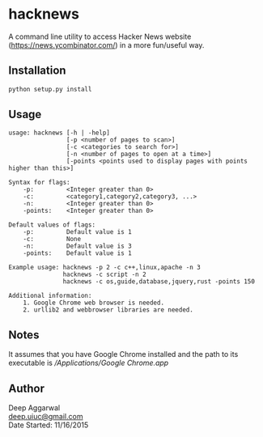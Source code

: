 hacknews
========

A command line utility to access Hacker News website (https://news.ycombinator.com/) in a more fun/useful way.

Installation
------------
```sh
python setup.py install
```

Usage
-----
```
usage: hacknews [-h | -help]
                [-p <number of pages to scan>]
                [-c <categories to search for>]
                [-n <number of pages to open at a time>]
                [-points <points used to display pages with points higher than this>]

Syntax for flags:
    -p:         <Integer greater than 0>
    -c:         <category1,category2,category3, ...>
    -n:         <Integer greater than 0>
    -points:    <Integer greater than 0>

Default values of flags:
    -p:         Default value is 1
    -c:         None
    -n:         Default value is 3
    -points:    Default value is 1

Example usage: hacknews -p 2 -c c++,linux,apache -n 3
               hacknews -c script -n 2
               hacknews -c os,guide,database,jquery,rust -points 150

Additional information:
    1. Google Chrome web browser is needed.
    2. urllib2 and webbrowser libraries are needed.
```

Notes
-----
It assumes that you have Google Chrome installed and the path to its executable is */Applications/Google Chrome.app*

Author
------
Deep Aggarwal  
deep.uiuc@gmail.com  
Date Started: 11/16/2015  
